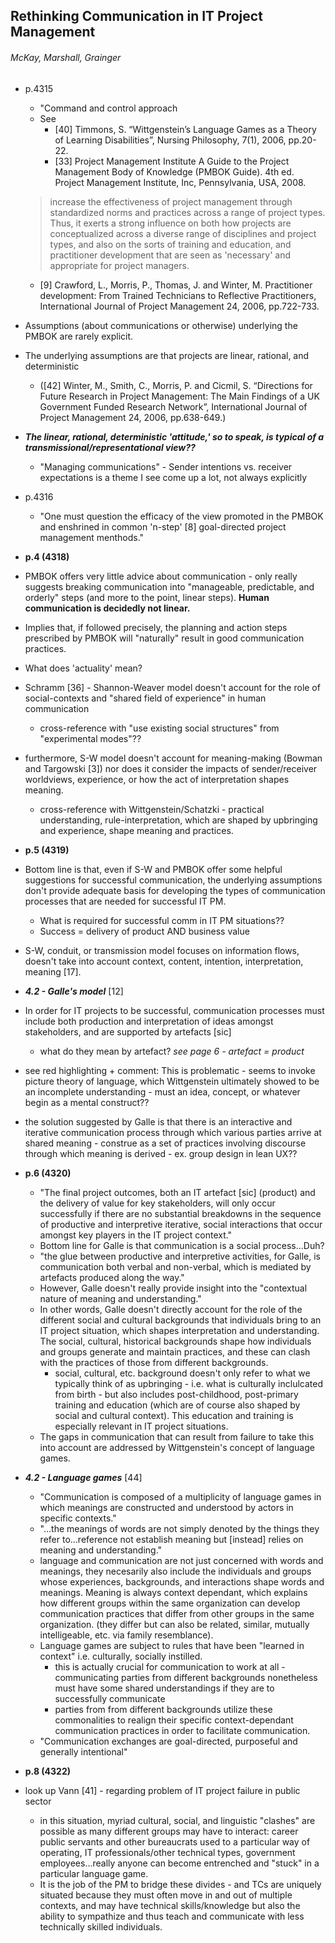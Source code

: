 ## Rethinking Communication in IT Project Management
###### McKay, Marshall, Grainger

- p.4315
    - "Command and control approach
    - See
        - [40] Timmons, S. “Wittgenstein’s Language Games as a Theory of Learning Disabilities”, Nursing Philosophy, 7(1),            2006, pp.20-22.
        - [33] Project Management Institute A Guide to the Project Management Body of Knowledge (PMBOK Guide). 4th ed.                Project Management Institute, Inc, Pennsylvania, USA, 2008.
    > increase the effectiveness of project management through standardized norms and practices across a range of project     types. Thus, it exerts a strong influence on both how projects are conceptualized across a diverse range of disciplines and project types, and also on the sorts of training and education, and practitioner development that are seen as 'necessary' and appropriate for project managers.

    - [9] Crawford, L., Morris, P., Thomas, J. and Winter, M. Practitioner development: From Trained Technicians to Reflective Practitioners, International Journal of Project Management 24, 2006, pp.722-733.

- Assumptions (about communications or otherwise) underlying the PMBOK are rarely explicit.
- The underlying assumptions are that projects are linear, rational, and deterministic
    - ([42] Winter, M., Smith, C., Morris, P. and Cicmil, S. “Directions for Future Research in Project Management: The Main Findings of a UK Government Funded Research Network”, International Journal of Project Management 24, 2006, pp.638-649.)
- **_The linear, rational, deterministic 'attitude,' so to speak, is typical of a transmissional/representational view??_**
    - "Managing communications" - Sender intentions vs. receiver expectations is a theme I see come up a lot, not always explicitly
- p.4316
    - "One must question the efficacy of the view promoted in the PMBOK and enshrined in common 'n-step' [8] goal-directed project management menthods."
- **p.4 (4318)**
 - PMBOK offers very little advice about communication - only really suggests breaking communication into "manageable, predictable, and orderly" steps (and more to the point, linear steps). **Human communication is decidedly not linear.**
 - Implies that, if followed precisely, the planning and action steps prescribed by PMBOK will "naturally" result in good communication practices.
 - What does 'actuality' mean?
 - Schramm [36] - Shannon-Weaver model doesn't account for the role of social-contexts and "shared field of experience" in human communication
     - cross-reference with "use existing social structures" from "experimental modes"??
 - furthermore, S-W model doesn't account for meaning-making (Bowman and Targowski [3]) nor does it consider the impacts of sender/receiver worldviews, experience, or how the act of interpretation shapes meaning.
     - cross-reference with Wittgenstein/Schatzki - practical understanding, rule-interpretation, which are shaped by upbringing and experience, shape meaning and practices.

- **p.5 (4319)**
 - Bottom line is that, even if S-W and PMBOK offer some helpful suggestions for successful communication, the underlying assumptions don't provide adequate basis for developing the types of communication processes that are needed for successful IT PM.
     - What is required for successful comm in IT PM situations??
     - Success = delivery of product AND business value
 - S-W, conduit, or transmission model focuses on information flows, doesn't take into account context, content, intention, interpretation, meaning [17].
 - _**4.2 - Galle's model**_ [12]
  -  In order for IT projects to be successful, communication processes must include both production and interpretation of ideas amongst stakeholders, and are supported by artefacts [sic]
      - what do they mean by artefact? _see page 6 - artefact = product_
  - see red highlighting + comment: This is problematic - seems to invoke picture theory of language, which Wittgenstein ultimately showed to be an incomplete understanding - must an idea, concept, or whatever begin as a mental construct??
  - the solution suggested by Galle is that there is an interactive and iterative communication process through which various parties arrive at shared meaning - construe as a set of practices involving discourse through which meaning is derived - ex. group design in lean UX??

- **p.6 (4320)**
    - "The final project outcomes, both an IT artefact [sic] (product) and the delivery of value for key stakeholders, will only occur successfully if there are no substantial breakdowns in the sequence of productive and interpretive iterative, social interactions that occur amongst key players in the IT project context."
    - Bottom line for Galle is that communication is a social process...Duh?
    - "the glue between productive and interpretive activities, for Galle, is communication both verbal and non-verbal, which is mediated by artefacts produced along the way."
    - However, Galle doesn't really provide insight into the "contextual nature of meaning and understanding."
    - In other words, Galle doesn't directly account for the role of the different social and cultural backgrounds that individuals bring to an IT project situation, which shapes interpretation and understanding. The social, cultural, historical backgrounds shape how individuals and groups generate and maintain practices, and these can clash with the practices of those from different backgrounds.
        - social, cultural, etc. background doesn't only refer to what we typically think of as upbringing - i.e. what is culturally inclulcated from birth - but also includes post-childhood, post-primary training and education (which are of course also shaped by social and cultural context). This education and training is especially relevant in IT project situations.
    - The gaps in communication that can result from failure to take this into account are addressed by Wittgenstein's concept of language games.
- _**4.2 - Language games**_ [44]
    - "Communication is composed of a multiplicity of language games in which meanings are constructed and understood by actors in specific contexts."
    - "...the meanings of words are not simply denoted by the things they refer to...reference not establish meaning but [instead] relies on meaning and understanding."
    - language and communication are not just concerned with words and meanings, they necesarily also include the individuals and groups whose experiences, backgrounds, and interactions shape words and meanings. Meaning is always context dependant, which explains how different groups within the same organization can develop communication practices that differ from other groups in the same organization. (they differ but can also be related, similar, mutually intelligeable, etc. via family resemblance).
    - Language games are subject to rules that have been "learned in context" i.e. culturally, socially instilled.
        - this is actually crucial for communication to work at all - communicating parties from different backgrounds nonetheless must have some shared understandings if they are to successfully communicate
        - parties from from different backgrounds utilize these commonalities to realign their specific context-dependant communication practices in order to facilitate communication.
    - "Communication exchanges are goal-directed, purposeful and generally intentional"

- **p.8 (4322)**
 - look up Vann [41] - regarding problem of IT project failure in public sector
     - in this situation, myriad cultural, social, and linguistic "clashes" are possible as many different groups may have to interact: career public servants and other bureaucrats used to a particular way of operating, IT professionals/other technical types, government employees...really anyone can become entrenched and "stuck" in a particular language game.
     - It is the job of the PM to bridge these divides - and TCs are uniquely situated because they must often move in and out of multiple contexts, and may have technical skills/knowledge but also the ability to sympathize and thus teach and communicate with less technically skilled individuals.
